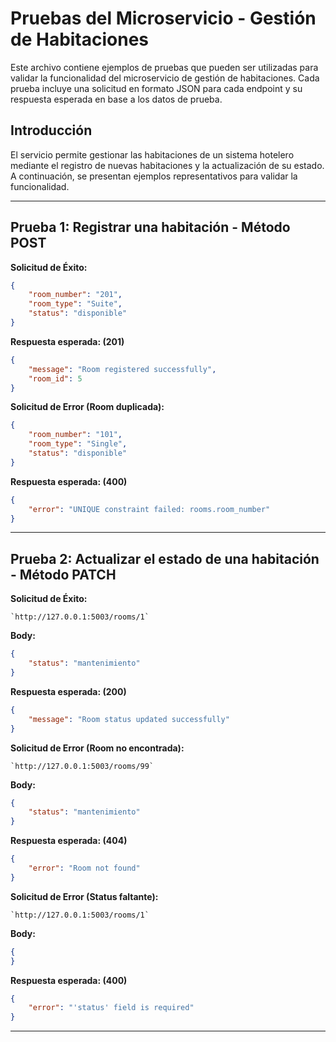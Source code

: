 # Pruebas del Microservicio - Gestión de Habitaciones

Este archivo contiene ejemplos de pruebas que pueden ser utilizadas para validar la funcionalidad del microservicio de gestión de habitaciones. Cada prueba incluye una solicitud en formato JSON para cada endpoint y su respuesta esperada en base a los datos de prueba.

## Introducción
El servicio permite gestionar las habitaciones de un sistema hotelero mediante el registro de nuevas habitaciones y la actualización de su estado. A continuación, se presentan ejemplos representativos para validar la funcionalidad.

---

## Prueba 1: Registrar una habitación - Método POST

**Solicitud de Éxito:**
```json
{
    "room_number": "201",
    "room_type": "Suite",
    "status": "disponible"
}
```

**Respuesta esperada: (201)**
```json
{
    "message": "Room registered successfully",
    "room_id": 5
}
```

**Solicitud de Error (Room duplicada):**
```json
{
    "room_number": "101",
    "room_type": "Single",
    "status": "disponible"
}
```

**Respuesta esperada: (400)**
```json
{
    "error": "UNIQUE constraint failed: rooms.room_number"
}
```

---

## Prueba 2: Actualizar el estado de una habitación - Método PATCH

**Solicitud de Éxito:**
```
`http://127.0.0.1:5003/rooms/1`
```

**Body:**
```json
{
    "status": "mantenimiento"
}
```

**Respuesta esperada: (200)**
```json
{
    "message": "Room status updated successfully"
}
```

**Solicitud de Error (Room no encontrada):**
```
`http://127.0.0.1:5003/rooms/99`
```

**Body:**
```json
{
    "status": "mantenimiento"
}
```

**Respuesta esperada: (404)**
```json
{
    "error": "Room not found"
}
```

**Solicitud de Error (Status faltante):**
```
`http://127.0.0.1:5003/rooms/1`
```

**Body:**
```json
{
}
```

**Respuesta esperada: (400)**
```json
{
    "error": "'status' field is required"
}
```

---
